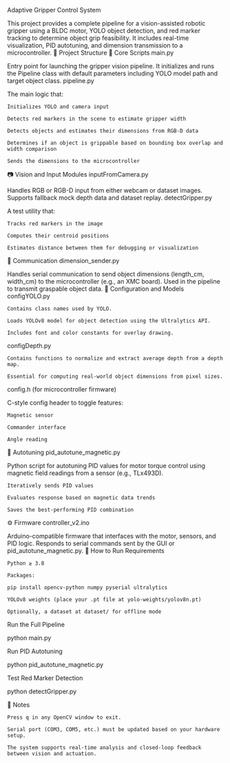Adaptive Gripper Control System

This project provides a complete pipeline for a vision-assisted robotic gripper using a BLDC motor, YOLO object detection, and red marker tracking to determine object grip feasibility. It includes real-time visualization, PID autotuning, and dimension transmission to a microcontroller.
📁 Project Structure
🔧 Core Scripts
main.py

Entry point for launching the gripper vision pipeline. It initializes and runs the Pipeline class with default parameters including YOLO model path and target object class.
pipeline.py

The main logic that:

    Initializes YOLO and camera input

    Detects red markers in the scene to estimate gripper width

    Detects objects and estimates their dimensions from RGB-D data

    Determines if an object is grippable based on bounding box overlap and width comparison

    Sends the dimensions to the microcontroller

📷 Vision and Input Modules
inputFromCamera.py

Handles RGB or RGB-D input from either webcam or dataset images. Supports fallback mock depth data and dataset replay.
detectGripper.py

A test utility that:

    Tracks red markers in the image

    Computes their centroid positions

    Estimates distance between them for debugging or visualization

📡 Communication
dimension_sender.py

Handles serial communication to send object dimensions (length_cm, width_cm) to the microcontroller (e.g., an XMC board). Used in the pipeline to transmit graspable object data.
🧠 Configuration and Models
configYOLO.py

    Contains class names used by YOLO.

    Loads YOLOv8 model for object detection using the Ultralytics API.

    Includes font and color constants for overlay drawing.

configDepth.py

    Contains functions to normalize and extract average depth from a depth map.

    Essential for computing real-world object dimensions from pixel sizes.

config.h (for microcontroller firmware)

C-style config header to toggle features:

    Magnetic sensor

    Commander interface

    Angle reading

🧪 Autotuning
pid_autotune_magnetic.py

Python script for autotuning PID values for motor torque control using magnetic field readings from a sensor (e.g., TLx493D).

    Iteratively sends PID values

    Evaluates response based on magnetic data trends

    Saves the best-performing PID combination

⚙️ Firmware
controller_v2.ino

Arduino-compatible firmware that interfaces with the motor, sensors, and PID logic. Responds to serial commands sent by the GUI or pid_autotune_magnetic.py.
🚀 How to Run
Requirements

    Python ≥ 3.8

    Packages:

    pip install opencv-python numpy pyserial ultralytics

    YOLOv8 weights (place your .pt file at yolo-weights/yolov8n.pt)

    Optionally, a dataset at dataset/ for offline mode

Run the Full Pipeline

python main.py

Run PID Autotuning

python pid_autotune_magnetic.py

Test Red Marker Detection

python detectGripper.py

💬 Notes

    Press q in any OpenCV window to exit.

    Serial port (COM3, COM5, etc.) must be updated based on your hardware setup.

    The system supports real-time analysis and closed-loop feedback between vision and actuation.

